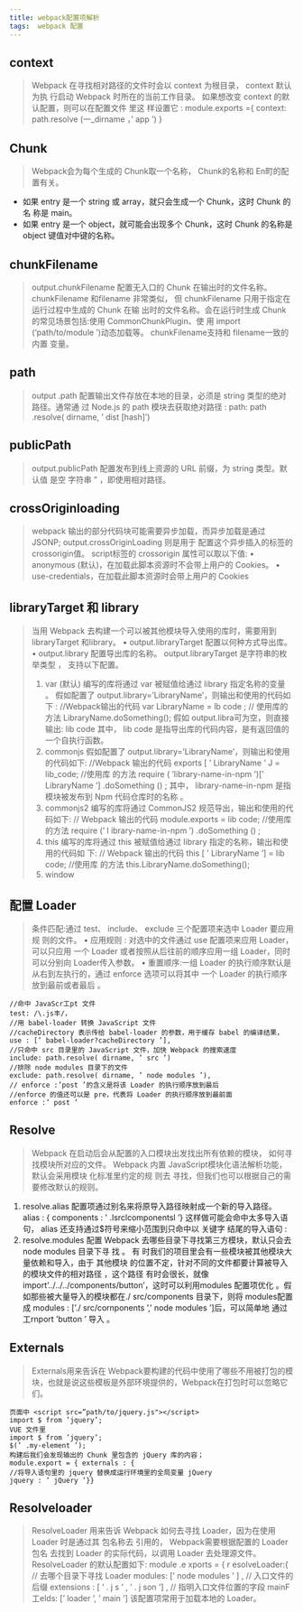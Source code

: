 ```yaml
---
title: webpack配置项解析
tags:  webpack 配置
---
```


## context

> Webpack 在寻找相对路径的文件时会以 context 为根目录， context 默认为执 行启动 Webpack 时所在的当前工作目录。
如果想改变 context 的默认配置，则可以在配置文件 里这 样设置它 :
module.exports ={
  context: path.resolve (一_dirname ，’ app ’)
}

## Chunk

> Webpack会为每个生成的 Chunk取一个名称， Chunk的名称和 En町的配置有关。
- 如果 entry 是一个 string 或 array，就只会生成一个 Chunk，这时 Chunk 的名 称是 main。
- 如果 entry 是一个 object，就可能会出现多个 Chunk，这时 Chunk 的名称是 object 键值对中键的名称。

## chunkFilename

> output.chunkFilename 配置无入口的 Chunk 在输出时的文件名称。 chunkFilename 和filename 非常类似，
但 chunkFilename 只用于指定在运行过程中生成的 Chunk 在输 出时的文件名称。会在运行时生成 Chunk 的常见场景包括:使用 CommonChunkPlugin、使 用 import (’path/to/module ’)动态加载等。 chunkFilename支持和 filename一致的内置 变量。

## path
> output .path 配置输出文件存放在本地的目录，必须是 string 类型的绝对路径。通常通 过 Node.js 的 path 模块去获取绝对路径 :
path: path .resolve( dirname, ’ dist [hash]’)
## publicPath
> output.publicPath 配置发布到线上资源的 URL 前缀，为 string 类型。默认值 是空 字符串 ” ，即使用相对路径。
## crossOriginloading
> webpack 输出的部分代码块可能需要异步加载，而异步加载是通过 JSONP;
output.crossOriginLoading 则是用于 配置这个异步插入的标签的 crossorigin值。
script标签的 crossorigin 属性可以取以下值:
• anonymous (默认)，在加载此脚本资源时不会带上用户的 Cookies。
• use-credentials，在加载此脚本资源时会带上用户的 Cookies

## libraryTarget 和 library

> 当用 Webpack 去构建一个可以被其他模块导入使用的库时，需要用到 libraryTarget 和library。
• output.libraryTarget 配置以何种方式导出库。
• output.library 配置导出库的名称。
output.libraryTarget 是字符串的枚举类型 ， 支持以下配置。
> 1. var (默认)
  编写的库将通过 var 被赋值给通过 library 指定名称的变量 。
  假如配置了 output.library=’LibraryName’，则输出和使用的代码如下 :
  //Webpack输出的代码
  var LibraryName = lb code ; // 使用库的方法 LibraryName.doSomething();
  假如 output.libra可为空，则直接输出: lib code
  其中， lib code 是指导出库的代码内容，是有返回值的一个自执行函数。
> 2. commonjs
 假如配置了 output.library=’LibraryName’，则输出和使用的代码如下:
 //Webpack 输出的代码
  exports [ ’ LibraryName ’ J = lib_code;
//使用库 的方法
require ( ’library-name-in-npm ’)[’ LibraryName ’] .doSomething () ;
其中， library-name-in-npm 是指模块被发布到 Npm 代码仓库时的名称 。
> 3. commonjs2
 编写的库将通过 CommonJS2 规范导出，输出和使用的代码如下:
// Webpack 输出的代码
module.exports = lib code;
//使用库的方法
require (’ l ibrary-name-in-npm ’) .doSomething () ;
> 4. this
  编写的库将通过 this 被赋值给通过 library 指定的名称，输出和使用的代码如 下:
// Webpack 输出的代码
this [ ’ LibraryName ’] = lib code; //使用库 的方法 this.LibraryName.doSomething();
> 5. window

## 配置 Loader
> 条件匹配:通过 test、 include、 exclude 三个配置项来选中 Loader 要应用 规
则的文件。
• 应用规则 : 对选中的文件通过 use 配置项来应用 Loader，可以只应用 一个 Loader
或者按照从后往前的顺序应用一组 Loader，同时可以分别向 Loader传入参数。
• 重置顺序:一组 Loader 的执行顺序默认是从右到左执行的，通过 enforce 选项可以将其中 一个 Loader 的执行顺序放到最前或者最后 。

```
//命中 JavaScr工pt 文件
test: /\.js丰/，
//用 babel-loader 转换 JavaScript 文件
//cacheDirectory 表示传给 babel-loader 的参数，用于缓存 babel 的编译结果，
use : [’ babel-loader?cacheDirectory ’],
//只命中 src 目录里的 JavaScript 文件，加快 Webpack 的搜索速度 
include: path.resolve( dirname, ’ src ’)
//排除 node modules 目录下的文件
exclude: path.resolve( dirname, ’ node modules ’),
// enforce :’post ’的含义是将该 Loader 的执行顺序放到最后
//enforce 的值还可以是 pre，代表将 Loader 的执行顺序放到最前面 
enforce :’ post ’
```
## Resolve
> Webpack 在启动后会从配置的入口模块出发找出所有依赖的模块， 如何寻找模块所对应的文件。 Webpack 内置 JavaScript模块化语法解析功能，默认会采用模块 化标准里约定的规 则去 寻找，但我们也可以根据自己的需要修改默认的规则。
1. resolve.alias 配置项通过别名来将原导入路径映射成一个新的导入路径。
alias : {
components : ' .lsrclcomponentsl ’}
这样做可能会命中太多导入语句， alias 还支持通过$符号来缩小范围到只命中以 关键字 结尾的导入语句 :
2. resolve.modules 配置 Webpack 去哪些目录下寻找第三方模块，默认只会去 node modules 目录下寻 找 。
有 时我们的项目里会有一些模块被其他模块大量依赖和导入，由于 其他模块 的位置不定，针对不同的文件都要计算被导入的模块文件的相对路径 ，这个路径 有时会很长，就像import’../../../components/button’，这时可以利用modules 配置项优化 。假如那些被大量导入的模块都在./ src/components 目录下，则将 modules配置成 modules : [’./ src/cornponents ’,' node modules ’]后，可以简单地 通过 工rnport ’button ’ 导入 。

## Externals
> Externals用来告诉在 Webpack要构建的代码中使用了哪些不用被打包的模块，也就是说这些模板是外部环境提供的，Webpack在打包时可以忽略它们。

```
页面中 <script src=”path/to/jquery.js"></script>
import $ from ’jquery’;
VUE 文件里
import $ from ’jquery’;
$(’ .my-element ’);
构建后我们会发现输出的 Chunk 里包含的 jQuery 库的内容；
module.export = { externals : {
//将导入语句里的 jquery 替换成运行环境里的全局变量 jQuery 
jquery : ’ jQuery ’}}

```

## Resolveloader
> ResolveLoader 用来告诉 Webpack 如何去寻找 Loader，因为在使用 Loader 时是通过其 包名称去 引用的， Webpack需要根据配置的 Loader包名 去找到 Loader 的实际代码，以调用 Loader 去处理源文件。
ResolveLoader 的默认配置如下:
module .e xports = { r esolveLoader:{
// 去哪个目录下寻找 Loader modules: [’ node modules ’ ] ,
// 入口文件的后缀
extensions : [ ’ . j s ’ , ’ . j son ’] , // 指明入口文件位置的字段 mainF工elds: [’ loader ’, ’ main ’]
该配置项常用于加载本地的 Loader。



